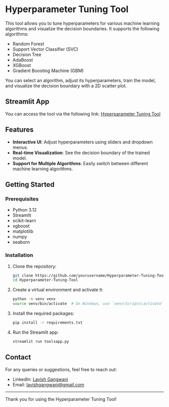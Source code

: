 # Hyperparameter Tuning Tool

This tool allows you to tune hyperparameters for various machine learning algorithms and visualize the decision boundaries. It supports the following algorithms:
- Random Forest
- Support Vector Classifier (SVC)
- Decision Tree
- AdaBoost
- XGBoost
- Gradient Boosting Machine (GBM)

You can select an algorithm, adjust its hyperparameters, train the model, and visualize the decision boundary with a 2D scatter plot.

## Streamlit App

You can access the tool via the following link:
[Hyperparameter Tuning Tool](https://hyperparameter-tuning-tool-app-lavishgw22.streamlit.app/)

## Features

- **Interactive UI**: Adjust hyperparameters using sliders and dropdown menus.
- **Real-time Visualization**: See the decision boundary of the trained model.
- **Support for Multiple Algorithms**: Easily switch between different machine learning algorithms.

## Getting Started

### Prerequisites

- Python 3.12
- Streamlit
- scikit-learn
- xgboost
- matplotlib
- numpy
- seaborn

### Installation

1. Clone the repository:
   ```sh
   git clone https://github.com/yourusername/Hyperparameter-Tuning-Tool.git
   cd Hyperparameter-Tuning-Tool
   ```

2. Create a virtual environment and activate it:
   ```sh
   python -m venv venv
   source venv/bin/activate  # On Windows, use `venv\Scripts\activate`
   ```

3. Install the required packages:
   ```sh
   pip install -r requirements.txt
   ```

4. Run the Streamlit app:
   ```sh
   streamlit run toolsapp.py
   ```

## Contact

For any queries or suggestions, feel free to reach out:

- LinkedIn: [Lavish Gangwani](https://www.linkedin.com/in/lavish-gangwani)
- Email: [lavishgangwani@gmail.com](mailto:lavishgangwani22@gmail.com)

---

Thank you for using the Hyperparameter Tuning Tool!
```